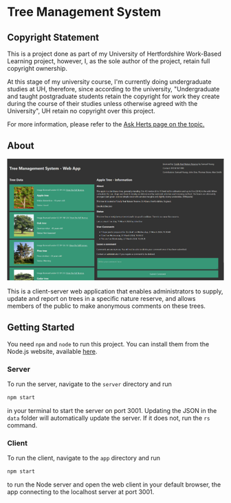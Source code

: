 # Tree Management System

## Copyright Statement

This is a project done as part of my University of Hertfordshire Work-Based
Learning project, however, I, as the sole author of the project, retain full
copyright ownership.

At this stage of my university course, I'm currently doing undergraduate studies
at UH, therefore, since according to the university, "Undergraduate and taught
postgraduate students retain the copyright for work they create during the
course of their studies unless otherwise agreed with the University", UH retain
no copyright over this project.

For more information, please refer to the [Ask Herts page on the topic.](https://ask.herts.ac.uk/copyright#Owns)

## About

![App Screenshot](AppScreenshot-2024-04-16T23.16.png)

This is a client-server web application that enables administrators to supply,
update and report on trees in a specific nature reserve, and allows members of
the public to make anonymous comments on these trees.

## Getting Started

You need `npm` and `node` to run this project. You can install them from the
Node.js website, available [here](https://nodejs.org/en/download/).

### Server

To run the server, navigate to the `server` directory and run

```bash
npm start
```

in your terminal to start the server on port 3001. Updating the JSON in the
`data` folder will automatically update the server. If it does not, run the `rs`
command.

### Client

To run the client, navigate to the `app` directory and run

```bash
npm start
```

to run the Node server and open the web client in your default browser, the
app connecting to the localhost server at port 3001.
